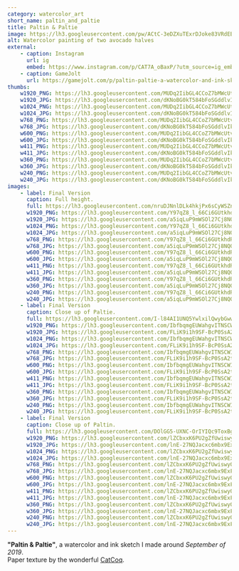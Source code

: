 ```yaml
---
category: watercolor_art
short_name: paltin_and_paltie
title: Paltin & Paltie
image: https://lh3.googleusercontent.com/pw/ACtC-3eDZXuTExrDJoke83VRdEBrC-Ppj069aBCGY5o8V5Q-FO6UT0dpzqMuGqVm6qaj3B9QjAr40RqySN1jzdI9DjS3KHG_nfibpA73OCn74Eim__GRTkWHWi1I6uSeFaNdK33D5VtsxLoqJ-9zHuxSGVWx=w1200-h630-no?authuser=0
alt: Watercolor painting of two avocado halves
external:
    - caption: Instagram
      url: ig
      embed: https://www.instagram.com/p/CAT7A_oBaxP/?utm_source=ig_embed&amp;utm_campaign=loading
    - caption: GameJolt
      url: https://gamejolt.com/p/paltin-paltie-a-watercolor-and-ink-sketch-i-made-around-s-adrh7mzz
thumbs:
    w1920_PNG: https://lh3.googleusercontent.com/MUDq2IibGL4CCoZ7bMWcUtvwYw_WWsg0HQQ7zYm5H2bs5mRLT33qx0n7TmABBSKTJBhKYHUG2HQsFf-bk0URULAOeQUGUBfzaG-J4Q0NiihS7cfd-Wl8Vm_qz39sS8suGO_r_7M1QA=w355
    w1920_JPG: https://lh3.googleusercontent.com/dKNoBG0kT584bFoSGddlvIk_Qg9xeJUK_54KJ0zY9Kuln7SBUDjdZC9p7GfViwNucan6RiSp_y398HSb2oW0X5ARVJNkwcRk0z2Xjwu6fisgpSMLdM9ZSYvANlBqH6KQSu512JtF4w=w355
    w1024_PNG: https://lh3.googleusercontent.com/MUDq2IibGL4CCoZ7bMWcUtvwYw_WWsg0HQQ7zYm5H2bs5mRLT33qx0n7TmABBSKTJBhKYHUG2HQsFf-bk0URULAOeQUGUBfzaG-J4Q0NiihS7cfd-Wl8Vm_qz39sS8suGO_r_7M1QA=w284
    w1024_JPG: https://lh3.googleusercontent.com/dKNoBG0kT584bFoSGddlvIk_Qg9xeJUK_54KJ0zY9Kuln7SBUDjdZC9p7GfViwNucan6RiSp_y398HSb2oW0X5ARVJNkwcRk0z2Xjwu6fisgpSMLdM9ZSYvANlBqH6KQSu512JtF4w=w284
    w768_PNG: https://lh3.googleusercontent.com/MUDq2IibGL4CCoZ7bMWcUtvwYw_WWsg0HQQ7zYm5H2bs5mRLT33qx0n7TmABBSKTJBhKYHUG2HQsFf-bk0URULAOeQUGUBfzaG-J4Q0NiihS7cfd-Wl8Vm_qz39sS8suGO_r_7M1QA=w213
    w768_JPG: https://lh3.googleusercontent.com/dKNoBG0kT584bFoSGddlvIk_Qg9xeJUK_54KJ0zY9Kuln7SBUDjdZC9p7GfViwNucan6RiSp_y398HSb2oW0X5ARVJNkwcRk0z2Xjwu6fisgpSMLdM9ZSYvANlBqH6KQSu512JtF4w=w213
    w600_PNG: https://lh3.googleusercontent.com/MUDq2IibGL4CCoZ7bMWcUtvwYw_WWsg0HQQ7zYm5H2bs5mRLT33qx0n7TmABBSKTJBhKYHUG2HQsFf-bk0URULAOeQUGUBfzaG-J4Q0NiihS7cfd-Wl8Vm_qz39sS8suGO_r_7M1QA=w166
    w600_JPG: https://lh3.googleusercontent.com/dKNoBG0kT584bFoSGddlvIk_Qg9xeJUK_54KJ0zY9Kuln7SBUDjdZC9p7GfViwNucan6RiSp_y398HSb2oW0X5ARVJNkwcRk0z2Xjwu6fisgpSMLdM9ZSYvANlBqH6KQSu512JtF4w=w166
    w411_PNG: https://lh3.googleusercontent.com/MUDq2IibGL4CCoZ7bMWcUtvwYw_WWsg0HQQ7zYm5H2bs5mRLT33qx0n7TmABBSKTJBhKYHUG2HQsFf-bk0URULAOeQUGUBfzaG-J4Q0NiihS7cfd-Wl8Vm_qz39sS8suGO_r_7M1QA=w114
    w411_JPG: https://lh3.googleusercontent.com/dKNoBG0kT584bFoSGddlvIk_Qg9xeJUK_54KJ0zY9Kuln7SBUDjdZC9p7GfViwNucan6RiSp_y398HSb2oW0X5ARVJNkwcRk0z2Xjwu6fisgpSMLdM9ZSYvANlBqH6KQSu512JtF4w=w114
    w360_PNG: https://lh3.googleusercontent.com/MUDq2IibGL4CCoZ7bMWcUtvwYw_WWsg0HQQ7zYm5H2bs5mRLT33qx0n7TmABBSKTJBhKYHUG2HQsFf-bk0URULAOeQUGUBfzaG-J4Q0NiihS7cfd-Wl8Vm_qz39sS8suGO_r_7M1QA=w100
    w360_JPG: https://lh3.googleusercontent.com/dKNoBG0kT584bFoSGddlvIk_Qg9xeJUK_54KJ0zY9Kuln7SBUDjdZC9p7GfViwNucan6RiSp_y398HSb2oW0X5ARVJNkwcRk0z2Xjwu6fisgpSMLdM9ZSYvANlBqH6KQSu512JtF4w=w100
    w240_PNG: https://lh3.googleusercontent.com/MUDq2IibGL4CCoZ7bMWcUtvwYw_WWsg0HQQ7zYm5H2bs5mRLT33qx0n7TmABBSKTJBhKYHUG2HQsFf-bk0URULAOeQUGUBfzaG-J4Q0NiihS7cfd-Wl8Vm_qz39sS8suGO_r_7M1QA=w66
    w240_JPG: https://lh3.googleusercontent.com/dKNoBG0kT584bFoSGddlvIk_Qg9xeJUK_54KJ0zY9Kuln7SBUDjdZC9p7GfViwNucan6RiSp_y398HSb2oW0X5ARVJNkwcRk0z2Xjwu6fisgpSMLdM9ZSYvANlBqH6KQSu512JtF4w=w66
images:
    - label: Final Version
      caption: Full height.
      full: https://lh3.googleusercontent.com/nruDJNnlDLk4hkjPx6sCyWSZnIc96k1vvF6wcGxD4n64ccbGSdhacdovzXctJJOs3DXHHXyPejO9DDxSvtr0ixoX1mBnT5dFaXjqF27q5JGZC9LBMkFiLHBF-MzOWfZpFYcsBmjJEg=w1080-h1080
      w1920_PNG: https://lh3.googleusercontent.com/Y97qZ8_l_66Ci6GUtkhdRnvNp54z6KJ4qiGhtfFh0ctimF27k4kBQzy9qZl7OtSQzjyv9uM9i_kw81bYdxHpGEdQBt_e1aqJE06oKADhREf6eOZQtsaBwoRqB6q4hlLm9Y5bu-rVgw=w850
      w1920_JPG: https://lh3.googleusercontent.com/a5iqLuP9mWSOl27Cj8NQOrrn4AuWeowk-BGQjFOX2roLYSsf7VokuLL1p_vUAaJbXk_zM5BulQ9kYOsJwGuGIBPRciz0vm0ZbstnLUdFDMzR5USbkxOj0urysplc_MZDRc3CsixFYQ=w850
      w1024_PNG: https://lh3.googleusercontent.com/Y97qZ8_l_66Ci6GUtkhdRnvNp54z6KJ4qiGhtfFh0ctimF27k4kBQzy9qZl7OtSQzjyv9uM9i_kw81bYdxHpGEdQBt_e1aqJE06oKADhREf6eOZQtsaBwoRqB6q4hlLm9Y5bu-rVgw=w711
      w1024_JPG: https://lh3.googleusercontent.com/a5iqLuP9mWSOl27Cj8NQOrrn4AuWeowk-BGQjFOX2roLYSsf7VokuLL1p_vUAaJbXk_zM5BulQ9kYOsJwGuGIBPRciz0vm0ZbstnLUdFDMzR5USbkxOj0urysplc_MZDRc3CsixFYQ=w711
      w768_PNG: https://lh3.googleusercontent.com/Y97qZ8_l_66Ci6GUtkhdRnvNp54z6KJ4qiGhtfFh0ctimF27k4kBQzy9qZl7OtSQzjyv9uM9i_kw81bYdxHpGEdQBt_e1aqJE06oKADhREf6eOZQtsaBwoRqB6q4hlLm9Y5bu-rVgw=w533
      w768_JPG: https://lh3.googleusercontent.com/a5iqLuP9mWSOl27Cj8NQOrrn4AuWeowk-BGQjFOX2roLYSsf7VokuLL1p_vUAaJbXk_zM5BulQ9kYOsJwGuGIBPRciz0vm0ZbstnLUdFDMzR5USbkxOj0urysplc_MZDRc3CsixFYQ=w533
      w600_PNG: https://lh3.googleusercontent.com/Y97qZ8_l_66Ci6GUtkhdRnvNp54z6KJ4qiGhtfFh0ctimF27k4kBQzy9qZl7OtSQzjyv9uM9i_kw81bYdxHpGEdQBt_e1aqJE06oKADhREf6eOZQtsaBwoRqB6q4hlLm9Y5bu-rVgw=w416
      w600_JPG: https://lh3.googleusercontent.com/a5iqLuP9mWSOl27Cj8NQOrrn4AuWeowk-BGQjFOX2roLYSsf7VokuLL1p_vUAaJbXk_zM5BulQ9kYOsJwGuGIBPRciz0vm0ZbstnLUdFDMzR5USbkxOj0urysplc_MZDRc3CsixFYQ=w416
      w411_PNG: https://lh3.googleusercontent.com/Y97qZ8_l_66Ci6GUtkhdRnvNp54z6KJ4qiGhtfFh0ctimF27k4kBQzy9qZl7OtSQzjyv9uM9i_kw81bYdxHpGEdQBt_e1aqJE06oKADhREf6eOZQtsaBwoRqB6q4hlLm9Y5bu-rVgw=w285
      w411_JPG: https://lh3.googleusercontent.com/a5iqLuP9mWSOl27Cj8NQOrrn4AuWeowk-BGQjFOX2roLYSsf7VokuLL1p_vUAaJbXk_zM5BulQ9kYOsJwGuGIBPRciz0vm0ZbstnLUdFDMzR5USbkxOj0urysplc_MZDRc3CsixFYQ=w285
      w360_PNG: https://lh3.googleusercontent.com/Y97qZ8_l_66Ci6GUtkhdRnvNp54z6KJ4qiGhtfFh0ctimF27k4kBQzy9qZl7OtSQzjyv9uM9i_kw81bYdxHpGEdQBt_e1aqJE06oKADhREf6eOZQtsaBwoRqB6q4hlLm9Y5bu-rVgw=w250
      w360_JPG: https://lh3.googleusercontent.com/a5iqLuP9mWSOl27Cj8NQOrrn4AuWeowk-BGQjFOX2roLYSsf7VokuLL1p_vUAaJbXk_zM5BulQ9kYOsJwGuGIBPRciz0vm0ZbstnLUdFDMzR5USbkxOj0urysplc_MZDRc3CsixFYQ=w250
      w240_PNG: https://lh3.googleusercontent.com/Y97qZ8_l_66Ci6GUtkhdRnvNp54z6KJ4qiGhtfFh0ctimF27k4kBQzy9qZl7OtSQzjyv9uM9i_kw81bYdxHpGEdQBt_e1aqJE06oKADhREf6eOZQtsaBwoRqB6q4hlLm9Y5bu-rVgw=w166
      w240_JPG: https://lh3.googleusercontent.com/a5iqLuP9mWSOl27Cj8NQOrrn4AuWeowk-BGQjFOX2roLYSsf7VokuLL1p_vUAaJbXk_zM5BulQ9kYOsJwGuGIBPRciz0vm0ZbstnLUdFDMzR5USbkxOj0urysplc_MZDRc3CsixFYQ=w166
    - label: Final Version
      caption: Close up of Paltie.
      full: https://lh3.googleusercontent.com/I-l84AI1UNQ5YwlxilQwybGwwvZ0EEfv2Zkye9XbU9X4JHSA3LKLz5iQK0eVYa2_-f8j7y5xhwZBnrzvanxczRwZY71pzGUFum1XuuGSCMyubKWDtAgO3QNcQc74XHsnE6n4_GSeqQ=w1080-h1080
      w1920_PNG: https://lh3.googleusercontent.com/IbfbqmgEUWahgvITNSCWIRh_Cb7-qTmk0CEn7tEAQ60SmGdQVDVAHu7VAVS4qs10JYEWmzHNBaWjvE4dvcnLFUP_P7gAtapBCPRkb6udXyGHhmj1Evvj0URStm0GHz4Ir9avPdG--A=w850
      w1920_JPG: https://lh3.googleusercontent.com/FLiK9i1h9SF-BcP0SsA2tEGMoi-6zngYTAIdxylqDuma8YQhlMuiW17r6_Mvb88trkeX9SBq-Rr3Ktv-CcKmlrfCywzZdUKVpG474jmjdpIHRnN52HDMUF_-_Ku7kNmwcLGE4u-Ccg=w850
      w1024_PNG: https://lh3.googleusercontent.com/IbfbqmgEUWahgvITNSCWIRh_Cb7-qTmk0CEn7tEAQ60SmGdQVDVAHu7VAVS4qs10JYEWmzHNBaWjvE4dvcnLFUP_P7gAtapBCPRkb6udXyGHhmj1Evvj0URStm0GHz4Ir9avPdG--A=w711
      w1024_JPG: https://lh3.googleusercontent.com/FLiK9i1h9SF-BcP0SsA2tEGMoi-6zngYTAIdxylqDuma8YQhlMuiW17r6_Mvb88trkeX9SBq-Rr3Ktv-CcKmlrfCywzZdUKVpG474jmjdpIHRnN52HDMUF_-_Ku7kNmwcLGE4u-Ccg=w711
      w768_PNG: https://lh3.googleusercontent.com/IbfbqmgEUWahgvITNSCWIRh_Cb7-qTmk0CEn7tEAQ60SmGdQVDVAHu7VAVS4qs10JYEWmzHNBaWjvE4dvcnLFUP_P7gAtapBCPRkb6udXyGHhmj1Evvj0URStm0GHz4Ir9avPdG--A=w533
      w768_JPG: https://lh3.googleusercontent.com/FLiK9i1h9SF-BcP0SsA2tEGMoi-6zngYTAIdxylqDuma8YQhlMuiW17r6_Mvb88trkeX9SBq-Rr3Ktv-CcKmlrfCywzZdUKVpG474jmjdpIHRnN52HDMUF_-_Ku7kNmwcLGE4u-Ccg=w533
      w600_PNG: https://lh3.googleusercontent.com/IbfbqmgEUWahgvITNSCWIRh_Cb7-qTmk0CEn7tEAQ60SmGdQVDVAHu7VAVS4qs10JYEWmzHNBaWjvE4dvcnLFUP_P7gAtapBCPRkb6udXyGHhmj1Evvj0URStm0GHz4Ir9avPdG--A=w416
      w600_JPG: https://lh3.googleusercontent.com/FLiK9i1h9SF-BcP0SsA2tEGMoi-6zngYTAIdxylqDuma8YQhlMuiW17r6_Mvb88trkeX9SBq-Rr3Ktv-CcKmlrfCywzZdUKVpG474jmjdpIHRnN52HDMUF_-_Ku7kNmwcLGE4u-Ccg=w416
      w411_PNG: https://lh3.googleusercontent.com/IbfbqmgEUWahgvITNSCWIRh_Cb7-qTmk0CEn7tEAQ60SmGdQVDVAHu7VAVS4qs10JYEWmzHNBaWjvE4dvcnLFUP_P7gAtapBCPRkb6udXyGHhmj1Evvj0URStm0GHz4Ir9avPdG--A=w285
      w411_JPG: https://lh3.googleusercontent.com/FLiK9i1h9SF-BcP0SsA2tEGMoi-6zngYTAIdxylqDuma8YQhlMuiW17r6_Mvb88trkeX9SBq-Rr3Ktv-CcKmlrfCywzZdUKVpG474jmjdpIHRnN52HDMUF_-_Ku7kNmwcLGE4u-Ccg=w285
      w360_PNG: https://lh3.googleusercontent.com/IbfbqmgEUWahgvITNSCWIRh_Cb7-qTmk0CEn7tEAQ60SmGdQVDVAHu7VAVS4qs10JYEWmzHNBaWjvE4dvcnLFUP_P7gAtapBCPRkb6udXyGHhmj1Evvj0URStm0GHz4Ir9avPdG--A=w250
      w360_JPG: https://lh3.googleusercontent.com/FLiK9i1h9SF-BcP0SsA2tEGMoi-6zngYTAIdxylqDuma8YQhlMuiW17r6_Mvb88trkeX9SBq-Rr3Ktv-CcKmlrfCywzZdUKVpG474jmjdpIHRnN52HDMUF_-_Ku7kNmwcLGE4u-Ccg=w250
      w240_PNG: https://lh3.googleusercontent.com/IbfbqmgEUWahgvITNSCWIRh_Cb7-qTmk0CEn7tEAQ60SmGdQVDVAHu7VAVS4qs10JYEWmzHNBaWjvE4dvcnLFUP_P7gAtapBCPRkb6udXyGHhmj1Evvj0URStm0GHz4Ir9avPdG--A=w166
      w240_JPG: https://lh3.googleusercontent.com/FLiK9i1h9SF-BcP0SsA2tEGMoi-6zngYTAIdxylqDuma8YQhlMuiW17r6_Mvb88trkeX9SBq-Rr3Ktv-CcKmlrfCywzZdUKVpG474jmjdpIHRnN52HDMUF_-_Ku7kNmwcLGE4u-Ccg=w166
    - label: Final Version
      caption: Close up of Paltin.
      full: https://lh3.googleusercontent.com/DOlGG5-UXNC-OrIYIQc9ToxBgVOPYhqPHymCGbT7-K_sezOWUTz7XY0r5mBG7jY558iiCEWp8mHCQ_f5GsOEWDqONx8uD9L8PJPRpIvTQTRGQmYZ35UXYlIz38siI0nlrsv_QNJqkA=w1080-h1080
      w1920_PNG: https://lh3.googleusercontent.com/lZCbxxK6PU2gZfUwiswyO24zU983L_yQZVFf5reCPeml3O1kje380KFV3h6YlIYH0yAza1Of7tdHsv0e9Hs0mOgsv9sutO18QRpZMIbPGUK9VGDz4NkpRxQjU1J-TMnBjuV43qzf2w=w850
      w1920_JPG: https://lh3.googleusercontent.com/lnE-27NQJacxc6mbx9ExFgbx5JMB494X11YSDRyVkd855cRDdDiK5wL8AufjxJ1e222emClyUuNyx6zvyg2dgMY65dOYgLrahf7KNGFQTFAowsJkLwztOZF4JObnB6Z1ZqsTdwkOdA=w850
      w1024_PNG: https://lh3.googleusercontent.com/lZCbxxK6PU2gZfUwiswyO24zU983L_yQZVFf5reCPeml3O1kje380KFV3h6YlIYH0yAza1Of7tdHsv0e9Hs0mOgsv9sutO18QRpZMIbPGUK9VGDz4NkpRxQjU1J-TMnBjuV43qzf2w=w711
      w1024_JPG: https://lh3.googleusercontent.com/lnE-27NQJacxc6mbx9ExFgbx5JMB494X11YSDRyVkd855cRDdDiK5wL8AufjxJ1e222emClyUuNyx6zvyg2dgMY65dOYgLrahf7KNGFQTFAowsJkLwztOZF4JObnB6Z1ZqsTdwkOdA=w711
      w768_PNG: https://lh3.googleusercontent.com/lZCbxxK6PU2gZfUwiswyO24zU983L_yQZVFf5reCPeml3O1kje380KFV3h6YlIYH0yAza1Of7tdHsv0e9Hs0mOgsv9sutO18QRpZMIbPGUK9VGDz4NkpRxQjU1J-TMnBjuV43qzf2w=w533
      w768_JPG: https://lh3.googleusercontent.com/lnE-27NQJacxc6mbx9ExFgbx5JMB494X11YSDRyVkd855cRDdDiK5wL8AufjxJ1e222emClyUuNyx6zvyg2dgMY65dOYgLrahf7KNGFQTFAowsJkLwztOZF4JObnB6Z1ZqsTdwkOdA=w533
      w600_PNG: https://lh3.googleusercontent.com/lZCbxxK6PU2gZfUwiswyO24zU983L_yQZVFf5reCPeml3O1kje380KFV3h6YlIYH0yAza1Of7tdHsv0e9Hs0mOgsv9sutO18QRpZMIbPGUK9VGDz4NkpRxQjU1J-TMnBjuV43qzf2w=w416
      w600_JPG: https://lh3.googleusercontent.com/lnE-27NQJacxc6mbx9ExFgbx5JMB494X11YSDRyVkd855cRDdDiK5wL8AufjxJ1e222emClyUuNyx6zvyg2dgMY65dOYgLrahf7KNGFQTFAowsJkLwztOZF4JObnB6Z1ZqsTdwkOdA=w416
      w411_PNG: https://lh3.googleusercontent.com/lZCbxxK6PU2gZfUwiswyO24zU983L_yQZVFf5reCPeml3O1kje380KFV3h6YlIYH0yAza1Of7tdHsv0e9Hs0mOgsv9sutO18QRpZMIbPGUK9VGDz4NkpRxQjU1J-TMnBjuV43qzf2w=w285
      w411_JPG: https://lh3.googleusercontent.com/lnE-27NQJacxc6mbx9ExFgbx5JMB494X11YSDRyVkd855cRDdDiK5wL8AufjxJ1e222emClyUuNyx6zvyg2dgMY65dOYgLrahf7KNGFQTFAowsJkLwztOZF4JObnB6Z1ZqsTdwkOdA=w285
      w360_PNG: https://lh3.googleusercontent.com/lZCbxxK6PU2gZfUwiswyO24zU983L_yQZVFf5reCPeml3O1kje380KFV3h6YlIYH0yAza1Of7tdHsv0e9Hs0mOgsv9sutO18QRpZMIbPGUK9VGDz4NkpRxQjU1J-TMnBjuV43qzf2w=w250
      w360_JPG: https://lh3.googleusercontent.com/lnE-27NQJacxc6mbx9ExFgbx5JMB494X11YSDRyVkd855cRDdDiK5wL8AufjxJ1e222emClyUuNyx6zvyg2dgMY65dOYgLrahf7KNGFQTFAowsJkLwztOZF4JObnB6Z1ZqsTdwkOdA=w250
      w240_PNG: https://lh3.googleusercontent.com/lZCbxxK6PU2gZfUwiswyO24zU983L_yQZVFf5reCPeml3O1kje380KFV3h6YlIYH0yAza1Of7tdHsv0e9Hs0mOgsv9sutO18QRpZMIbPGUK9VGDz4NkpRxQjU1J-TMnBjuV43qzf2w=w166
      w240_JPG: https://lh3.googleusercontent.com/lnE-27NQJacxc6mbx9ExFgbx5JMB494X11YSDRyVkd855cRDdDiK5wL8AufjxJ1e222emClyUuNyx6zvyg2dgMY65dOYgLrahf7KNGFQTFAowsJkLwztOZF4JObnB6Z1ZqsTdwkOdA=w166
---
```


**"Paltin & Paltie"**, a watercolor and ink sketch I made around *September of 2019*.  
Paper texture by the wonderful [CatCoq](https://www.instagram.com/catcoq/).
